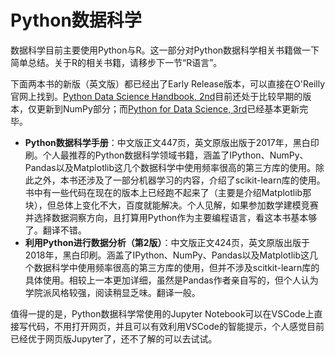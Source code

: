 # Python数据科学

数据科学目前主要使用Python与R。这一部分对Python数据科学相关书籍做一下简单总结。关于R的相关书籍，请移步下一节“R语言”。

下面两本书的新版（英文版）都已经出了Early Release版本，可以直接在O'Reilly官网上找到。[Python Data Science Handbook, 2nd](https://learning.oreilly.com/library/view/python-data-science/9781098121211/)目前还处于比较早期的版本，仅更新到NumPy部分；而[Python for Data Science, 3rd](https://learning.oreilly.com/library/view/python-for-data/9781098104023/)已经基本更新完毕。

* **Python数据科学手册**：中文版正文447页，英文原版出版于2017年，黑白印刷。个人最推荐的Python数据科学领域书籍，涵盖了IPython、NumPy、Pandas以及Matplotlib这几个数据科学中使用频率很高的第三方库的使用。除此之外，本书还涉及了一部分机器学习的内容，介绍了scikit-learn库的使用。书中有一些代码在现在的版本上已经跑不起来了（主要是介绍Matplotlib那块），但总体上变化不大，百度就能解决。个人见解，如果参加数学建模竞赛并选择数据洞察方向，且打算用Python作为主要编程语言，看这本书基本够了。翻译不错。
* **利用Python进行数据分析（第2版）**：中文版正文424页，英文原版出版于2018年，黑白印刷。涵盖了IPython、NumPy、Pandas以及Matplotlib这几个数据科学中使用频率很高的第三方库的使用，但并不涉及scitkit-learn库的具体使用。相较上一本更加详细，虽然是Pandas作者亲自写的，但个人认为学院派风格较强，阅读稍显乏味。翻译一般。

值得一提的是，Python数据科学常使用的Jupyter Notebook可以在VSCode上直接写代码，不用打开网页，并且可以有效利用VSCode的智能提示，个人感觉目前已经优于网页版Jupyter了，还不了解的可以去试试。
